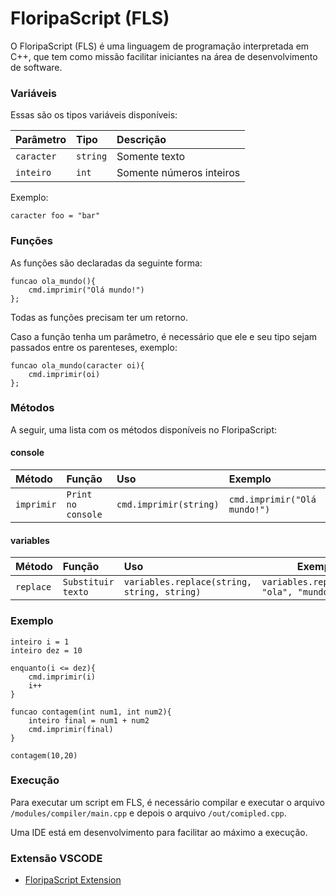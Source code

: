 # FloripaScript (FLS)

O FloripaScript (FLS) é uma linguagem de programação interpretada em C++, que tem como missão facilitar iniciantes na área de desenvolvimento de software.

### Variáveis

Essas são os tipos variáveis disponíveis:

| Parâmetro  | Tipo     | Descrição                |
| :--------- | :------- | :----------------------- |
| `caracter` | `string` | Somente texto            |
| `inteiro`  | `int`    | Somente números inteiros |

Exemplo:

```
caracter foo = "bar"
```

### Funções

As funções são declaradas da seguinte forma:

```
funcao ola_mundo(){
    cmd.imprimir("Olá mundo!")
};
```

Todas as funções precisam ter um retorno.

Caso a função tenha um parâmetro, é necessário que ele e seu tipo sejam passados entre os parenteses, exemplo:

```
funcao ola_mundo(caracter oi){
    cmd.imprimir(oi)
};
```

### Métodos

A seguir, uma lista com os métodos disponíveis no FloripaScript:

#### console

| Método     | Função             | Uso                    | Exemplo                      |
| :--------- | :----------------- | :--------------------- | :--------------------------- |
| `imprimir` | `Print no console` | `cmd.imprimir(string)` | `cmd.imprimir("Olá mundo!")` |

#### variables

| Método    | Função             | Uso                                         | Exemplo                                  |
| :-------- | :----------------- | :------------------------------------------ | ---------------------------------------- |
| `replace` | `Substituir texto` | `variables.replace(string, string, string)` | `variables.replace(ola, "ola", "mundo")` |

### Exemplo

```
inteiro i = 1
inteiro dez = 10

enquanto(i <= dez){
    cmd.imprimir(i)
    i++
}

funcao contagem(int num1, int num2){
	inteiro final = num1 + num2
	cmd.imprimir(final)
}

contagem(10,20)

```

### Execução

Para executar um script em FLS, é necessário compilar e executar o arquivo `/modules/compiler/main.cpp` e depois o arquivo `/out/comipled.cpp`.

Uma IDE está em desenvolvimento para facilitar ao máximo a execução.

### Extensão VSCODE

- [FloripaScript Extension](https://marketplace.visualstudio.com/items?itemName=GuilhermeFloriano.floripascript-extension)
